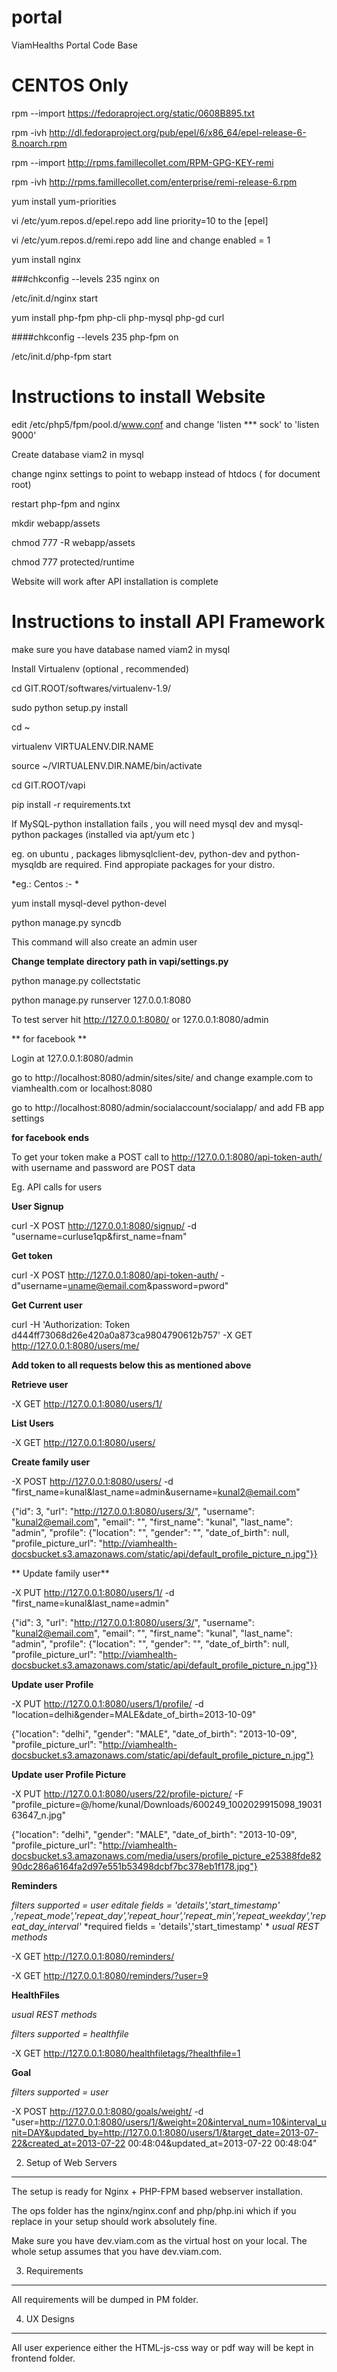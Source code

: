 portal
======

ViamHealths Portal Code Base


CENTOS Only
===========
rpm --import https://fedoraproject.org/static/0608B895.txt 

rpm -ivh http://dl.fedoraproject.org/pub/epel/6/x86_64/epel-release-6-8.noarch.rpm

rpm --import http://rpms.famillecollet.com/RPM-GPG-KEY-remi

rpm -ivh http://rpms.famillecollet.com/enterprise/remi-release-6.rpm

yum install yum-priorities

vi /etc/yum.repos.d/epel.repo add line priority=10 to the [epel]

vi /etc/yum.repos.d/remi.repo add line and change enabled = 1

yum install nginx

###chkconfig --levels 235 nginx on

/etc/init.d/nginx start

yum install php-fpm php-cli php-mysql php-gd curl

####chkconfig --levels 235 php-fpm on

/etc/init.d/php-fpm start


Instructions to install Website
===============================

edit /etc/php5/fpm/pool.d/www.conf and change 'listen *** sock' to 'listen 9000'

Create database viam2 in mysql

change nginx settings to point to webapp instead of htdocs ( for document root)

restart php-fpm and nginx

mkdir webapp/assets

chmod 777 -R webapp/assets

chmod 777 protected/runtime

Website will work after API installation is complete

Instructions to install API Framework
======================================

make sure you have database named viam2 in mysql

Install Virtualenv (optional , recommended)

cd GIT.ROOT/softwares/virtualenv-1.9/

sudo python setup.py install

cd ~ 

virtualenv VIRTUALENV.DIR.NAME

source ~/VIRTUALENV.DIR.NAME/bin/activate

cd GIT.ROOT/vapi

pip install -r requirements.txt

If  MySQL-python installation fails , you will need mysql dev and mysql-python packages (installed via apt/yum etc )

eg. on ubuntu , packages libmysqlclient-dev, python-dev and python-mysqldb are required. Find appropiate packages for your distro.

*eg.: Centos :- *

yum install mysql-devel python-devel

python manage.py syncdb

This command will also create an admin user

**Change template directory path in vapi/settings.py**

python manage.py collectstatic

python manage.py runserver 127.0.0.1:8080

To test server hit http://127.0.0.1:8080/ or 127.0.0.1:8080/admin

** for facebook **

Login at 127.0.0.1:8080/admin

go to http://localhost:8080/admin/sites/site/  and change example.com to viamhealth.com or localhost:8080

go to http://localhost:8080/admin/socialaccount/socialapp/ and add FB app settings

**for facebook ends**

To get your token make a POST call to http://127.0.0.1:8080/api-token-auth/ with username and password are POST data

Eg. API calls for users

**User Signup**

curl -X POST http://127.0.0.1:8080/signup/ -d "username=curluse1qp&first_name=fnam"

**Get token**

curl -X POST http://127.0.0.1:8080/api-token-auth/ -d"username=uname@email.com&password=pword"

**Get Current user**

curl -H 'Authorization: Token d444ff73068d26e420a0a873ca9804790612b757' -X GET http://127.0.0.1:8080/users/me/ 

**Add token to all requests below this as mentioned above**

**Retrieve user**

-X GET http://127.0.0.1:8080/users/1/

**List Users**

-X GET http://127.0.0.1:8080/users/

**Create family user**

-X POST http://127.0.0.1:8080/users/ -d "first_name=kunal&last_name=admin&username=kunal2@email.com"

{"id": 3, "url": "http://127.0.0.1:8080/users/3/", "username": "kunal2@email.com", "email": "", "first_name": "kunal", "last_name": "admin", "profile": {"location": "", "gender": "", "date_of_birth": null, "profile_picture_url": "http://viamhealth-docsbucket.s3.amazonaws.com/static/api/default_profile_picture_n.jpg"}}

** Update family user**

-X PUT http://127.0.0.1:8080/users/1/ -d "first_name=kunal&last_name=admin"

{"id": 3, "url": "http://127.0.0.1:8080/users/3/", "username": "kunal2@email.com", "email": "", "first_name": "kunal", "last_name": "admin", "profile": {"location": "", "gender": "", "date_of_birth": null, "profile_picture_url": "http://viamhealth-docsbucket.s3.amazonaws.com/static/api/default_profile_picture_n.jpg"}}

**Update user Profile**

-X PUT http://127.0.0.1:8080/users/1/profile/ -d "location=delhi&gender=MALE&date_of_birth=2013-10-09"

{"location": "delhi", "gender": "MALE", "date_of_birth": "2013-10-09", "profile_picture_url": "http://viamhealth-docsbucket.s3.amazonaws.com/static/api/default_profile_picture_n.jpg"}

**Update user Profile Picture**

-X PUT http://127.0.0.1:8080/users/22/profile-picture/ -F "profile_picture=@/home/kunal/Downloads/600249_1002029915098_1903163647_n.jpg"

{"location": "delhi", "gender": "MALE", "date_of_birth": "2013-10-09", "profile_picture_url": "http://viamhealth-docsbucket.s3.amazonaws.com/media/users/profile_picture_e25388fde8290dc286a6164fa2d97e551b53498dcbf7bc378eb1f178.jpg"}


**Reminders**

*filters supported = user*
*editale fields = 'details','start_timestamp' ,'repeat_mode','repeat_day','repeat_hour','repeat_min','repeat_weekday','repeat_day_interval'*
*required fields = 'details','start_timestamp' *
*usual REST methods*

-X GET http://127.0.0.1:8080/reminders/

-X GET http://127.0.0.1:8080/reminders/?user=9

**HealthFiles**

*usual REST methods*

*filters supported = healthfile*

-X GET http://127.0.0.1:8080/healthfiletags/?healthfile=1

**Goal**

*filters supported = user*

-X POST http://127.0.0.1:8080/goals/weight/ -d "user=http://127.0.0.1:8080/users/1/&weight=20&interval_num=10&interval_unit=DAY&updated_by=http://127.0.0.1:8080/users/1/&target_date=2013-07-22&created_at=2013-07-22 00:48:04&updated_at=2013-07-22 00:48:04"





2. Setup of Web Servers
-----------------------

The setup is ready for Nginx + PHP-FPM based webserver installation.

The ops folder has the nginx/nginx.conf and php/php.ini which if you replace in your setup should work absolutely fine.

Make sure you have dev.viam.com as the virtual host on your local. The whole setup assumes that you have dev.viam.com.

3. Requirements
------------------

All requirements will be dumped in PM folder.

4. UX Designs
-----------------

All user experience either the HTML-js-css way or pdf way will be kept in frontend folder.


